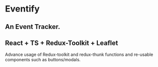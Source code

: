 # Eventify

## An Event Tracker.

## React + TS + Redux-Toolkit + Leaflet

Advance usage of Redux-toolkit and redux-thunk functions and re-usable components such as buttons/modals.
